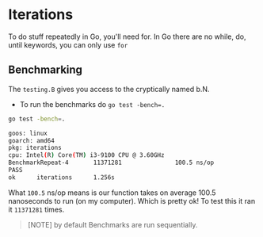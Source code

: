 # Iterations

To do stuff repeatedly in Go, you'll need for. In Go there are no while, do, until keywords, you can only use `for`

## Benchmarking
The `testing.B` gives you access to the cryptically named b.N.

* To run the benchmarks do `go test -bench=.`

```bash
go test -bench=.

goos: linux
goarch: amd64
pkg: iterations
cpu: Intel(R) Core(TM) i3-9100 CPU @ 3.60GHz
BenchmarkRepeat-4       11371281               100.5 ns/op
PASS
ok      iterations      1.256s
```

What `100.5` ns/op means is our function takes on average 100.5 nanoseconds to run (on my computer). Which is pretty ok! To test this it ran it `11371281` times.

>[NOTE]
 by default Benchmarks are run sequentially.


